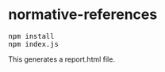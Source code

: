 # normative-references

<pre>
npm install
npm index.js <your-url>
</pre>

This generates a report.html file.
